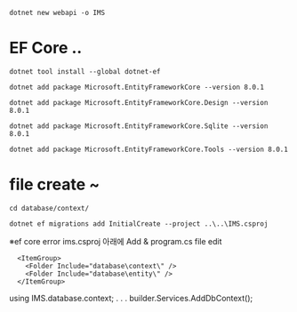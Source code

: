 ```
dotnet new webapi -o IMS
```

# EF Core ..
```
dotnet tool install --global dotnet-ef
```
```
dotnet add package Microsoft.EntityFrameworkCore --version 8.0.1
```
```
dotnet add package Microsoft.EntityFrameworkCore.Design --version 8.0.1
```
```
dotnet add package Microsoft.EntityFrameworkCore.Sqlite --version 8.0.1
```
```
dotnet add package Microsoft.EntityFrameworkCore.Tools --version 8.0.1
```

# file create ~
```
cd database/context/
```
```
dotnet ef migrations add InitialCreate --project ..\..\IMS.csproj
```



※ef core error
ims.csproj 아래에 Add & program.cs file edit
```
  <ItemGroup>
    <Folder Include="database\context\" />
    <Folder Include="database\entity\" />
  </ItemGroup>
```
using IMS.database.context;
.
.
.
builder.Services.AddDbContext<ImsContext>();
```
